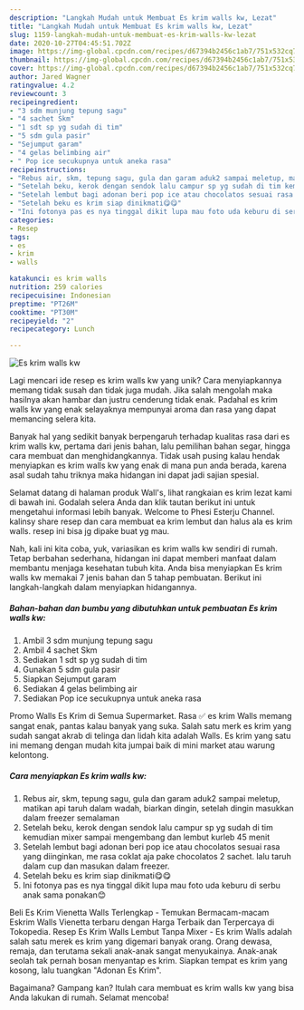 ```yaml
---
description: "Langkah Mudah untuk Membuat Es krim walls kw, Lezat"
title: "Langkah Mudah untuk Membuat Es krim walls kw, Lezat"
slug: 1159-langkah-mudah-untuk-membuat-es-krim-walls-kw-lezat
date: 2020-10-27T04:45:51.702Z
image: https://img-global.cpcdn.com/recipes/d67394b2456c1ab7/751x532cq70/es-krim-walls-kw-foto-resep-utama.jpg
thumbnail: https://img-global.cpcdn.com/recipes/d67394b2456c1ab7/751x532cq70/es-krim-walls-kw-foto-resep-utama.jpg
cover: https://img-global.cpcdn.com/recipes/d67394b2456c1ab7/751x532cq70/es-krim-walls-kw-foto-resep-utama.jpg
author: Jared Wagner
ratingvalue: 4.2
reviewcount: 3
recipeingredient:
- "3 sdm munjung tepung sagu"
- "4 sachet Skm"
- "1 sdt sp yg sudah di tim"
- "5 sdm gula pasir"
- "Sejumput garam"
- "4 gelas belimbing air"
- " Pop ice secukupnya untuk aneka rasa"
recipeinstructions:
- "Rebus air, skm, tepung sagu, gula dan garam aduk2 sampai meletup, matikan api taruh dalam wadah, biarkan dingin, setelah dingin masukkan dalam freezer semalaman"
- "Setelah beku, kerok dengan sendok lalu campur sp yg sudah di tim kemudian mixer sampai mengembang dan lembut kurleb 45 menit"
- "Setelah lembut bagi adonan beri pop ice atau chocolatos sesuai rasa yang diinginkan, me rasa coklat aja pake chocolatos 2 sachet. lalu taruh dalam cup dan masukan dalam freezer."
- "Setelah beku es krim siap dinikmati😋😋"
- "Ini fotonya pas es nya tinggal dikit lupa mau foto uda keburu di serbu anak sama ponakan😊"
categories:
- Resep
tags:
- es
- krim
- walls

katakunci: es krim walls 
nutrition: 259 calories
recipecuisine: Indonesian
preptime: "PT26M"
cooktime: "PT30M"
recipeyield: "2"
recipecategory: Lunch

---
```



![Es krim walls kw](https://img-global.cpcdn.com/recipes/d67394b2456c1ab7/751x532cq70/es-krim-walls-kw-foto-resep-utama.jpg)

Lagi mencari ide resep es krim walls kw yang unik? Cara menyiapkannya memang tidak susah dan tidak juga mudah. Jika salah mengolah maka hasilnya akan hambar dan justru cenderung tidak enak. Padahal es krim walls kw yang enak selayaknya mempunyai aroma dan rasa yang dapat memancing selera kita.

Banyak hal yang sedikit banyak berpengaruh terhadap kualitas rasa dari es krim walls kw, pertama dari jenis bahan, lalu pemilihan bahan segar, hingga cara membuat dan menghidangkannya. Tidak usah pusing kalau hendak menyiapkan es krim walls kw yang enak di mana pun anda berada, karena asal sudah tahu triknya maka hidangan ini dapat jadi sajian spesial.

Selamat datang di halaman produk Wall&#39;s, lihat rangkaian es krim lezat kami di bawah ini. Godalah selera Anda dan klik tautan berikut ini untuk mengetahui informasi lebih banyak. Welcome to Phesi Esterju Channel. kalinsy share resep dan cara membuat ea krim lembut dan halus ala es krim walls. resep ini bisa jg dipake buat yg mau.


Nah, kali ini kita coba, yuk, variasikan es krim walls kw sendiri di rumah. Tetap berbahan sederhana, hidangan ini dapat memberi manfaat dalam membantu menjaga kesehatan tubuh kita. Anda bisa menyiapkan Es krim walls kw memakai 7 jenis bahan dan 5 tahap pembuatan. Berikut ini langkah-langkah dalam menyiapkan hidangannya.

<!--inarticleads1-->

##### Bahan-bahan dan bumbu yang dibutuhkan untuk pembuatan Es krim walls kw:

1. Ambil 3 sdm munjung tepung sagu
1. Ambil 4 sachet Skm
1. Sediakan 1 sdt sp yg sudah di tim
1. Gunakan 5 sdm gula pasir
1. Siapkan Sejumput garam
1. Sediakan 4 gelas belimbing air
1. Sediakan  Pop ice secukupnya untuk aneka rasa


Promo Walls Es Krim di Semua Supermarket. Rasa ✅ es krim Walls memang sangat enak, pantas kalau banyak yang suka. Salah satu merk es krim yang sudah sangat akrab di telinga dan lidah kita adalah Walls. Es krim yang satu ini memang dengan mudah kita jumpai baik di mini market atau warung kelontong. 

<!--inarticleads2-->

##### Cara menyiapkan Es krim walls kw:

1. Rebus air, skm, tepung sagu, gula dan garam aduk2 sampai meletup, matikan api taruh dalam wadah, biarkan dingin, setelah dingin masukkan dalam freezer semalaman
1. Setelah beku, kerok dengan sendok lalu campur sp yg sudah di tim kemudian mixer sampai mengembang dan lembut kurleb 45 menit
1. Setelah lembut bagi adonan beri pop ice atau chocolatos sesuai rasa yang diinginkan, me rasa coklat aja pake chocolatos 2 sachet. lalu taruh dalam cup dan masukan dalam freezer.
1. Setelah beku es krim siap dinikmati😋😋
1. Ini fotonya pas es nya tinggal dikit lupa mau foto uda keburu di serbu anak sama ponakan😊


Beli Es Krim Vienetta Walls Terlengkap - Temukan Bermacam-macam Eskrim Walls Vienetta terbaru dengan Harga Terbaik dan Terpercaya di Tokopedia. Resep Es Krim Walls Lembut Tanpa Mixer - Es krim Walls adalah salah satu merek es krim yang digemari banyak orang. Orang dewasa, remaja, dan terutama sekali anak-anak sangat menyukainya. Anak-anak seolah tak pernah bosan menyantap es krim. Siapkan tempat es krim yang kosong, lalu tuangkan &#34;Adonan Es Krim&#34;. 

Bagaimana? Gampang kan? Itulah cara membuat es krim walls kw yang bisa Anda lakukan di rumah. Selamat mencoba!
